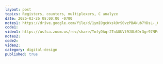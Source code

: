 ```yaml
---
layout: post
topics: Registers, counters, multiplexers, C analyze
date: 2025-03-26 08:00:00 -0700
notes1: https://drive.google.com/file/d/1ymIOgcWxsk9rS0vzPBANub7YDsL-_0R7/view?usp=sharing
code1: 
video1: https://usfca.zoom.us/rec/share/TmfyDAqr2TnAUUVt9JGL6Dr3gr97NFrIkMNGTKD5VMSRQrhUjqQV_55l5yICmcde.1wjM4wRU_nGWpKt1
notes2: 
code2: 
video2: 
category: digital-design
published: true
---
```

